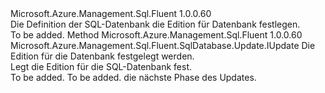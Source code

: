 <Type Name="IWithEdition" FullName="Microsoft.Azure.Management.Sql.Fluent.SqlDatabase.Update.IWithEdition">
  <TypeSignature Language="C#" Value="public interface IWithEdition" />
  <TypeSignature Language="ILAsm" Value=".class public interface auto ansi abstract IWithEdition" />
  <TypeSignature Language="DocId" Value="T:Microsoft.Azure.Management.Sql.Fluent.SqlDatabase.Update.IWithEdition" />
  <TypeSignature Language="VB.NET" Value="Public Interface IWithEdition" />
  <TypeSignature Language="F#" Value="type IWithEdition = interface" />
  <AssemblyInfo>
    <AssemblyName>Microsoft.Azure.Management.Sql.Fluent</AssemblyName>
    <AssemblyVersion>1.0.0.60</AssemblyVersion>
  </AssemblyInfo>
  <Interfaces />
  <Docs>
    <summary>
            Die Definition der SQL-Datenbank die Edition für Datenbank festlegen.
            </summary>
    <remarks>To be added.</remarks>
  </Docs>
  <Members>
    <Member MemberName="WithEdition">
      <MemberSignature Language="C#" Value="public Microsoft.Azure.Management.Sql.Fluent.SqlDatabase.Update.IUpdate WithEdition (string edition);" />
      <MemberSignature Language="ILAsm" Value=".method public hidebysig newslot virtual instance class Microsoft.Azure.Management.Sql.Fluent.SqlDatabase.Update.IUpdate WithEdition(string edition) cil managed" />
      <MemberSignature Language="DocId" Value="M:Microsoft.Azure.Management.Sql.Fluent.SqlDatabase.Update.IWithEdition.WithEdition(System.String)" />
      <MemberSignature Language="VB.NET" Value="Public Function WithEdition (edition As String) As IUpdate" />
      <MemberSignature Language="F#" Value="abstract member WithEdition : string -&gt; Microsoft.Azure.Management.Sql.Fluent.SqlDatabase.Update.IUpdate" Usage="iWithEdition.WithEdition edition" />
      <MemberType>Method</MemberType>
      <AssemblyInfo>
        <AssemblyName>Microsoft.Azure.Management.Sql.Fluent</AssemblyName>
        <AssemblyVersion>1.0.0.60</AssemblyVersion>
      </AssemblyInfo>
      <ReturnValue>
        <ReturnType>Microsoft.Azure.Management.Sql.Fluent.SqlDatabase.Update.IUpdate</ReturnType>
      </ReturnValue>
      <Parameters>
        <Parameter Name="edition" Type="System.String" />
      </Parameters>
      <Docs>
        <param name="edition">Die Edition für die Datenbank festgelegt werden.</param>
        <summary>
            Legt die Edition für die SQL-Datenbank fest.
            </summary>
        <returns>To be added.</returns>
        <remarks>To be added.</remarks>
        <return>die nächste Phase des Updates.</return>
      </Docs>
    </Member>
  </Members>
</Type>
